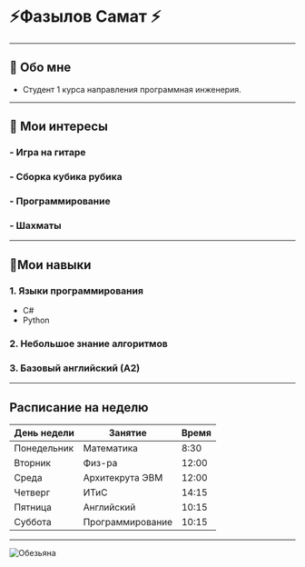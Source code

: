 # ⚡Фазылов Самат ⚡
---
## 🐸 Обо мне
- Студент 1 курса направления программная инженерия.
---
## 🐒 Мои интересы
### - Игра на гитаре
### - Сборка кубика рубика
### - Программирование
### - Шахматы
---
## 🐧Мои навыки
### 1. Языки программирования
  - С#
  - Python
### 2. Небольшое знание алгоритмов
### 3. Базовый английский (А2)
---
## Расписание на неделю
| День недели | Занятие | Время |
|---------------|-----------------------------|-----------|
| Понедельник | Математика | 8:30 |
| Вторник | Физ-ра | 12:00 |
| Среда | Архитекрута ЭВМ | 12:00 |
| Четверг | ИТиС | 14:15 |
| Пятница | Английский | 10:15 |
| Суббота | Программирование | 10:15 |
---
![Обезьяна](https://masterpiecer-images.s3.yandex.net/5fcb1cda5223d2d:upscaled)
